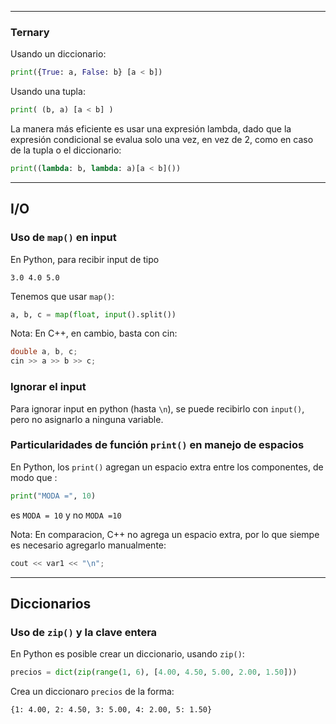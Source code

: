     
***
### Ternary
Usando un diccionario:

```python 
print({True: a, False: b} [a < b])
```

Usando una tupla:

```python
print( (b, a) [a < b] )
```

La manera más eficiente es usar una expresión lambda, dado que la expresión condicional se evalua solo una vez, en vez de 2, como en caso de la tupla o el diccionario:

    
```python
print((lambda: b, lambda: a)[a < b]())
```
***
## I/O
### Uso de `map()` en input
En Python, para recibir input de tipo

```
3.0 4.0 5.0
```

Tenemos que usar `map()`:

```python
a, b, c = map(float, input().split())
```

Nota: En C++, en cambio, basta con cin:

```C++
double a, b, c;
cin >> a >> b >> c;
```

### Ignorar el input
Para ignorar input en python (hasta `\n`), se puede recibirlo con `input()`, pero no asignarlo a ninguna variable.

### Particularidades de función `print()` en manejo de espacios

En Python, los `print()` agregan un espacio extra entre los componentes, de modo que :

```python
print("MODA =", 10)
```
es `MODA = 10` y no `MODA =10`

Nota: En comparacion, C++ no agrega un espacio extra, por lo que siempe es necesario agregarlo manualmente:

```C++
cout << var1 << "\n";
```


***
## Diccionarios

### Uso de `zip()` y la clave entera

En Python es posible crear un diccionario, usando `zip()`:

```python
precios = dict(zip(range(1, 6), [4.00, 4.50, 5.00, 2.00, 1.50]))
```

Crea un diccionaro `precios` de la forma:

`{1: 4.00, 2: 4.50, 3: 5.00, 4: 2.00, 5: 1.50}`




